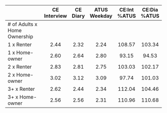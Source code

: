 
|                      | CE<br>Interview |  CE<br>Diary | ATUS<br>Weekday | CE:Int<br>%ATUS | CE:Dia<br>%ATUS |
| -------------------- | :----------: | :----------: | :----------: | :----------: | :----------: |
| # of Adults x Home Ownership |              |              |              |              |              |
| 1 x Renter           |         2.44 |         2.32 |         2.24 |       108.57 |       103.34 |
| 1 x Home-owner       |         2.60 |         2.64 |         2.80 |        93.15 |        94.53 |
| 2 x Renter           |         2.83 |         2.81 |         2.75 |       103.03 |       102.17 |
| 2 x Home-owner       |         3.02 |         3.12 |         3.09 |        97.74 |       101.03 |
| 3+ x Renter          |         2.62 |         2.44 |         2.34 |       112.04 |       104.46 |
| 3+ x Home-owner      |         2.56 |         2.56 |         2.31 |       110.96 |       110.68 |

